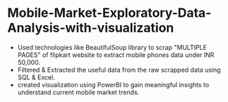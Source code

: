 # Mobile-Market-Exploratory-Data-Analysis-with-visualization

* Used technologies like BeautifulSoup library to scrap "MULTIPLE PAGES" of flipkart website to extract mobile phones data under INR 50,000.
* Filtered & Extracted the useful data from the raw scrapped data using SQL & Excel.
* created visualization using PowerBI to gain meaningful insights to understand current mobile market trends. 
